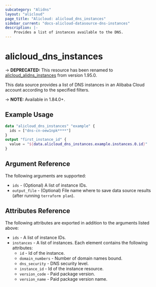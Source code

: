 ```yaml
---
subcategory: "Alidns"
layout: "alicloud"
page_title: "Alicloud: alicloud_dns_instances"
sidebar_current: "docs-alicloud-datasource-dns-instances"
description: |-
    Provides a list of instances available to the DNS.
---
```


# alicloud\_dns\_instances

-> **DEPRECATED:**  This resource has been renamed to [alicloud_alidns_instances](https://www.terraform.io/docs/providers/alicloud/d/alidns_instances) from version 1.95.0. 

This data source provides a list of DNS instances in an Alibaba Cloud account according to the specified filters.

-> **NOTE:**  Available in 1.84.0+.

## Example Usage

```terraform
data "alicloud_dns_instances" "example" {
  ids = ["dns-cn-oew1npk****"]
}
output "first_instance_id" {
  value = "${data.alicloud_dns_instances.example.instances.0.id}"
}
```

## Argument Reference

The following arguments are supported:

* `ids` - (Optional) A list of instance IDs.
* `output_file` - (Optional) File name where to save data source results (after running `terraform plan`).

## Attributes Reference

The following attributes are exported in addition to the arguments listed above:

* `ids` - A list of instance IDs. 
* `instances` - A list of instances. Each element contains the following attributes:
  * `id` - Id of the instance.
  * `domain_numbers` - Number of domain names bound.
  * `dns_security` - DNS security level.
  * `instance_id` - Id of the instance resource.
  * `version_code` - Paid package version.
  * `version_name` - Paid package version name.
